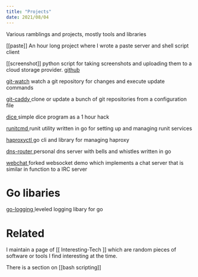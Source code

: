 ```yaml
---
title: "Projects"
date: 2021/08/04
---
```


Various ramblings and projects, mostly tools and libraries


[[paste]]
An hour long project where I wrote a paste server and shell script client

[[screenshot]]
python script for taking screenshots and uploading them to a cloud storage provider. [github](https://github.com/sigmonsays/screenshot)

[git-watch](https://github.com/sigmonsays/git-watch)
watch a git repository for changes and execute update commands

[ git-caddy ](https://github.com/sigmonsays/git-caddy)
clone or update a bunch of git repositories from a configuration file

[ dice ](https://github.com/sigmonsays/dice)
simple dice program as a 1 hour hack

[ runitcmd ](https://github.com/sigmonsays/runitcmd)
runit utility written in go for setting up and managing runit services

[ haproxyctl ](https://github.com/sigmonsays/haproxyctl)
go cli and library for managing haproxy

[ dns-router ](https://github.com/sigmonsays/dns-router)
personal dns server with bells and whistles written in go

[ webchat ](https://github.com/sigmonsays/webchat)
forked websocket demo which implements a chat server that is similar in function to a IRC server

# Go libaries

[ go-logging ](https://github.com/sigmonsays/go-logging)
leveled logging libary for go

# Related

I maintain a page of [[ Interesting-Tech ]] which are random pieces of software or tools I find interesting at the time.

There is a section on [[bash scripting]]
